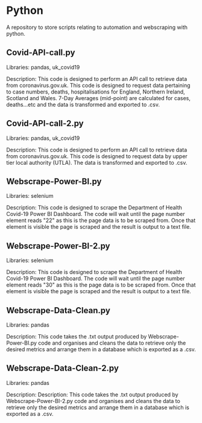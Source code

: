 # Python

A repository to store scripts relating to automation and webscraping with python.

## Covid-API-call.py 

Libraries: pandas, uk_covid19

Description: This code is designed to perform an API call to retrieve data from coronavirus.gov.uk. This code is designed to request data pertaining to case numbers, deaths, hospitalisations for England, Northern Ireland, Scotland and Wales. 7-Day Averages (mid-point) are calculated for cases, deaths...etc and the data is transformed and exported to .csv.

## Covid-API-call-2.py 

Libraries: pandas, uk_covid19

Description: This code is designed to perform an API call to retrieve data from coronavirus.gov.uk. This code is designed to request data by upper tier local authority (UTLA). The data is transformed and exported to .csv.

## Webscrape-Power-BI.py

Libraries: selenium

Description: This code is designed to scrape the Department of Health Covid-19 Power BI Dashboard. The code will wait until the page number element reads "22" as this is the page data is to be scraped from. Once that element is visible the page is scraped and the result is output to a text file. 

## Webscrape-Power-BI-2.py

Libraries: selenium

Description: This code is designed to scrape the Department of Health Covid-19 Power BI Dashboard. The code will wait until the page number element reads "30" as this is the page data is to be scraped from. Once that element is visible the page is scraped and the result is output to a text file. 

## Webscrape-Data-Clean.py

Libraries: pandas

Description: This code takes the .txt output produced by Webscrape-Power-BI.py code and organises and cleans the data to retrieve only the desired metrics and arrange them in a database which is exported as a .csv.

## Webscrape-Data-Clean-2.py

Libraries: pandas

Description: Description: This code takes the .txt output produced by Webscrape-Power-BI-2.py code and organises and cleans the data to retrieve only the desired metrics and arrange them in a database which is exported as a .csv.


